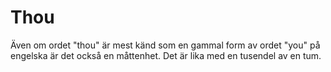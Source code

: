 # Thou

Även om ordet "thou" är mest känd som en gammal form av ordet "you" på engelska
är det också en måttenhet. Det är lika med en tusendel av en tum.
